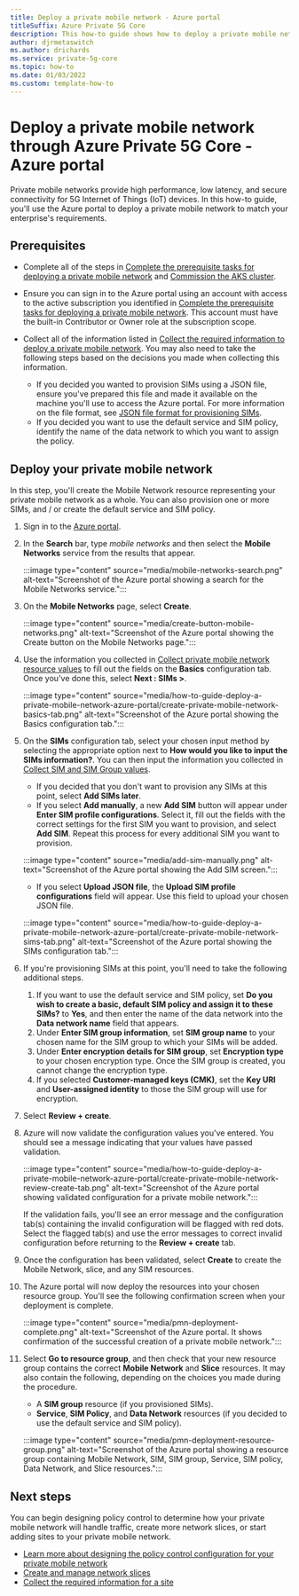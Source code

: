 ```yaml
---
title: Deploy a private mobile network - Azure portal
titleSuffix: Azure Private 5G Core
description: This how-to guide shows how to deploy a private mobile network through Azure Private 5G Core using the Azure portal 
author: djrmetaswitch
ms.author: drichards
ms.service: private-5g-core
ms.topic: how-to
ms.date: 01/03/2022
ms.custom: template-how-to
---
```


# Deploy a private mobile network through Azure Private 5G Core - Azure portal

Private mobile networks provide high performance, low latency, and secure connectivity for 5G Internet of Things (IoT) devices. In this how-to guide, you'll use the Azure portal to deploy a private mobile network to match your enterprise's requirements.

## Prerequisites

- Complete all of the steps in [Complete the prerequisite tasks for deploying a private mobile network](complete-private-mobile-network-prerequisites.md) and [Commission the AKS cluster](commission-cluster.md).
- Ensure you can sign in to the Azure portal using an account with access to the active subscription you identified in [Complete the prerequisite tasks for deploying a private mobile network](complete-private-mobile-network-prerequisites.md). This account must have the built-in Contributor or Owner role at the subscription scope.
- Collect all of the information listed in [Collect the required information to deploy a private mobile network](collect-required-information-for-private-mobile-network.md). You may also need to take the following steps based on the decisions you made when collecting this information.

  - If you decided you wanted to provision SIMs using a JSON file, ensure you've prepared this file and made it available on the machine you'll use to access the Azure portal. For more information on the file format, see [JSON file format for provisioning SIMs](collect-required-information-for-private-mobile-network.md#json-file-format-for-provisioning-sims).
  - If you decided you want to use the default service and SIM policy, identify the name of the data network to which you want to assign the policy.

## Deploy your private mobile network

In this step, you'll create the Mobile Network resource representing your private mobile network as a whole. You can also provision one or more SIMs, and / or create the default service and SIM policy.

1. Sign in to the [Azure portal](https://portal.azure.com/).
1. In the **Search** bar, type *mobile networks* and then select the **Mobile Networks** service from the results that appear.

    :::image type="content" source="media/mobile-networks-search.png" alt-text="Screenshot of the Azure portal showing a search for the Mobile Networks service.":::

1. On the **Mobile Networks** page, select **Create**.

    :::image type="content" source="media/create-button-mobile-networks.png" alt-text="Screenshot of the Azure portal showing the Create button on the Mobile Networks page.":::

1. Use the information you collected in [Collect private mobile network resource values](collect-required-information-for-private-mobile-network.md#collect-mobile-network-resource-values) to fill out the fields on the **Basics** configuration tab. Once you've done this, select **Next : SIMs >**.

    :::image type="content" source="media/how-to-guide-deploy-a-private-mobile-network-azure-portal/create-private-mobile-network-basics-tab.png" alt-text="Screenshot of the Azure portal showing the Basics configuration tab.":::

1. On the **SIMs** configuration tab, select your chosen input method by selecting the appropriate option next to **How would you like to input the SIMs information?**. You can then input the information you collected in [Collect SIM and SIM Group values](collect-required-information-for-private-mobile-network.md#collect-sim-and-sim-group-values).
 
    - If you decided that you don't want to provision any SIMs at this point, select **Add SIMs later**.
    - If you select **Add manually**, a new **Add SIM** button will appear under **Enter SIM profile configurations**. Select it, fill out the fields with the correct settings for the first SIM you want to provision, and select **Add SIM**. Repeat this process for every additional SIM you want to provision.

    :::image type="content" source="media/add-sim-manually.png" alt-text="Screenshot of the Azure portal showing the Add SIM screen.":::

    - If you select **Upload JSON file**, the **Upload SIM profile configurations** field will appear. Use this field to upload your chosen JSON file.

    :::image type="content" source="media/how-to-guide-deploy-a-private-mobile-network-azure-portal/create-private-mobile-network-sims-tab.png" alt-text="Screenshot of the Azure portal showing the SIMs configuration tab.":::

1. If you're provisioning SIMs at this point, you'll need to take the following additional steps.
   1. If you want to use the default service and SIM policy, set **Do you wish to create a basic, default SIM policy and assign it to these SIMs?** to **Yes**, and then enter the name of the data network into the **Data network name** field that appears. 
   1. Under **Enter SIM group information**, set **SIM group name** to your chosen name for the SIM group to which your SIMs will be added.
   1. Under **Enter encryption details for SIM group**, set **Encryption type** to your chosen encryption type. Once the SIM group is created, you cannot change the encryption type.
   1. If you selected **Customer-managed keys (CMK)**, set the **Key URI** and **User-assigned identity** to those the SIM group will use for encryption.
1. Select **Review + create**.
1. Azure will now validate the configuration values you've entered. You should see a message indicating that your values have passed validation.

    :::image type="content" source="media/how-to-guide-deploy-a-private-mobile-network-azure-portal/create-private-mobile-network-review-create-tab.png" alt-text="Screenshot of the Azure portal showing validated configuration for a private mobile network.":::

    If the validation fails, you'll see an error message and the configuration tab(s) containing the invalid configuration will be flagged with red dots. Select the flagged tab(s) and use the error messages to correct invalid configuration before returning to the **Review + create** tab.

1. Once the configuration has been validated, select **Create** to create the Mobile Network, slice, and any SIM resources.
1. The Azure portal will now deploy the resources into your chosen resource group. You'll see the following confirmation screen when your deployment is complete.

    :::image type="content" source="media/pmn-deployment-complete.png" alt-text="Screenshot of the Azure portal. It shows confirmation of the successful creation of a private mobile network.":::

1. Select **Go to resource group**, and then check that your new resource group contains the correct **Mobile Network** and **Slice** resources. It may also contain the following, depending on the choices you made during the procedure.

    - A **SIM group** resource (if you provisioned SIMs).
    - **Service**, **SIM Policy**, and **Data Network** resources (if you decided to use the default service and SIM policy).

    :::image type="content" source="media/pmn-deployment-resource-group.png" alt-text="Screenshot of the Azure portal showing a resource group containing Mobile Network, SIM, SIM group, Service, SIM policy, Data Network, and Slice resources.":::

## Next steps

You can begin designing policy control to determine how your private mobile network will handle traffic, create more network slices, or start adding sites to your private mobile network.

- [Learn more about designing the policy control configuration for your private mobile network](policy-control.md)
- [Create and manage network slices](create-manage-network-slices.md)
- [Collect the required information for a site](collect-required-information-for-a-site.md)
